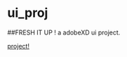 # ui_proj

##FRESH IT UP !
a adobeXD ui project.


[project!](https://xd.adobe.com/view/00fa7afb-9c3c-49fc-89b8-9912964c53d4-55a9/?fullscreen)
